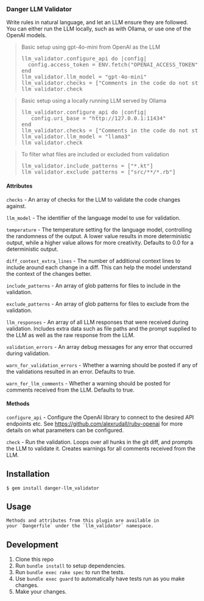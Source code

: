 ### Danger LLM Validator

Write rules in natural language, and let an LLM ensure they are followed.
You can either run the LLM locally, such as with Ollama, or use one of the OpenAI models.

<blockquote>Basic setup using gpt-4o-mini from OpenAI as the LLM
  <pre>llm_validator.configure_api do |config|
  config.access_token = ENV.fetch("OPENAI_ACCESS_TOKEN")
end
llm_validator.llm_model = "gpt-4o-mini"
llm_validator.checks = ["Comments in the code do not state obviously incorrect things"]
llm_validator.check</pre>
</blockquote>

<blockquote>Basic setup using a locally running LLM served by Ollama
  <pre>llm_validator.configure_api do |config|
   config.uri_base = "http://127.0.0.1:11434"
end
llm_validator.checks = ["Comments in the code do not state obviously incorrect things"]
llm_validator.llm_model = "llama3"
llm_validator.check</pre>
</blockquote>

<blockquote>To filter what files are included or excluded from validation
  <pre>llm_validator.include_patterns = ["*.kt"]
llm_validator.exclude_patterns = ["src/**/*.rb"]</pre>
</blockquote>



#### Attributes

`checks` - An array of checks for the LLM to validate the code changes against.

`llm_model` - The identifier of the language model to use for validation.

`temperature` - The temperature setting for the language model, controlling the randomness of the output.
A lower value results in more deterministic output, while a higher value allows for more creativity.
Defaults to 0.0 for a deterministic output.

`diff_context_extra_lines` - The number of additional context lines to include around each change in a diff.
This can help the model understand the context of the changes better.

`include_patterns` - An array of glob patterns for files to include in the validation.

`exclude_patterns` - An array of glob patterns for files to exclude from the validation.

`llm_responses` - An array of all LLM responses that were received during validation.
Includes extra data such as file paths and the prompt supplied to the LLM as well as the raw response from the LLM.

`validation_errors` - An array debug messages for any error that occurred during validation.

`warn_for_validation_errors` - Whether a warning should be posted if any of the validations resulted in an error. Defaults to true.

`warn_for_llm_comments` - Whether a warning should be posted for comments received from the LLM. Defaults to true.




#### Methods

`configure_api` - Configure the OpenAI library to connect to the desired API endpoints etc.
See https://github.com/alexrudall/ruby-openai for more details on what parameters can be configured.

`check` - Run the validation. Loops over all hunks in the git diff, and prompts the LLM to validate it.
Creates warnings for all comments received from the LLM.


## Installation

    $ gem install danger-llm_validator

## Usage

    Methods and attributes from this plugin are available in
    your `Dangerfile` under the `llm_validator` namespace.

## Development

1. Clone this repo
2. Run `bundle install` to setup dependencies.
3. Run `bundle exec rake spec` to run the tests.
4. Use `bundle exec guard` to automatically have tests run as you make changes.
5. Make your changes.
